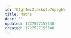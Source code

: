 ```yaml
---
id: f0tgf4mi2laskqtp7npeghk
title: Maths
desc: ''
updated: 1727527155540
created: 1727527155540
---
```

